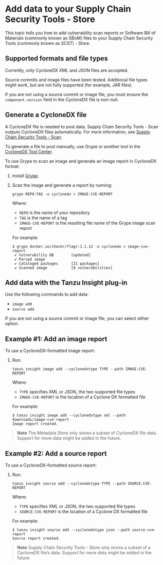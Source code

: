 # Add data to your Supply Chain Security Tools - Store

This topic tells you how to add vulnerability scan reports or Software Bill of 
Materials (commonly known as SBoM) files to your Supply Chain Security Tools 
(commonly known as SCST) - Store.

## <a id='supported-formats'></a>Supported formats and file types

Currently, only CycloneDX XML and JSON files are accepted.

Source commits and image files have been tested. Additional file types might work, but are not fully supported (for example, JAR files).

 If you are not using a source commit or image file, you must ensure the `component.version` field in the CycloneDX file is non-null.

## <a id='gen-cyclone'></a>Generate a CycloneDX file

A CycloneDX file is needed to post data. Supply Chain Security Tools - Scan outputs CycloneDX files automatically.
For more information, see [Supply Chain Security Tools - Scan](../../scst-scan/overview.md).

To generate a file to post manually, use Grype or another tool in the [CycloneDX Tool Center](https://cyclonedx.org/tool-center/).

To use Grype to scan an image and generate an image report in CycloneDX format:

1. Install [Grype](https://github.com/anchore/grype).

1. Scan the image and generate a report by running:

    ```console
    grype REPO:TAG -o cyclonedx > IMAGE-CVE-REPORT
    ```

    Where:

    - `REPO` is the name of your repository
    - `TAG` is the name of a tag
    - `IMAGE-CVE-REPORT` is the resulting file name of the Grype image scan report

    For example:

    ```console
    $ grype docker.io/checkr/flagr:1.1.12 -o cyclonedx > image-cve-report
     ✔ Vulnerability DB        [updated]
     ✔ Parsed image
     ✔ Cataloged packages      [21 packages]
     ✔ Scanned image           [8 vulnerabilities]
    ```


## <a id='insight-cli'></a>Add data with the Tanzu Insight plug-in

Use the following commands to add data:

- `image add`
- `source add`

If you are not using a source commit or image file, you can select either option.

## <a id='example1'></a>Example #1: Add an image report

To use a CycloneDX-formatted image report:

1. Run:

    ```console
    tanzu insight image add --cyclonedxtype TYPE --path IMAGE-CVE-REPORT
    ```

    Where:

    - `TYPE` specifies XML or JSON, the two supported file types
    - `IMAGE-CVE-REPORT` is the location of a Cyclone DX formatted file

    For example:

    ```console
    $ tanzu insight image add --cyclonedxtype xml --path downloads/image-cve-report
    Image report created.
    ```

> **Note** The Metadata Store only stores a subset of CycloneDX file data.
  Support for more data might be added in the future.


## <a id='example2'></a>Example #2: Add a source report

To use a CycloneDX-formatted source report:

1. Run:

    ```console
    tanzu insight source add --cyclonedxtype TYPE --path SOURCE-CVE-REPORT
    ```

    Where:

    - `TYPE` specifies XML or JSON, the two supported file types
    - `SOURCE-CVE-REPORT` is the location of a Cyclone DX formatted file

    For example:

    ```console
    $ tanzu insight source add --cyclonedxtype json --path source-cve-report
    Source report created.
    ```

> **Note** Supply Chain Security Tools - Store only stores a subset of a CycloneDX file’s data.
  Support for more data might be added in the future.
